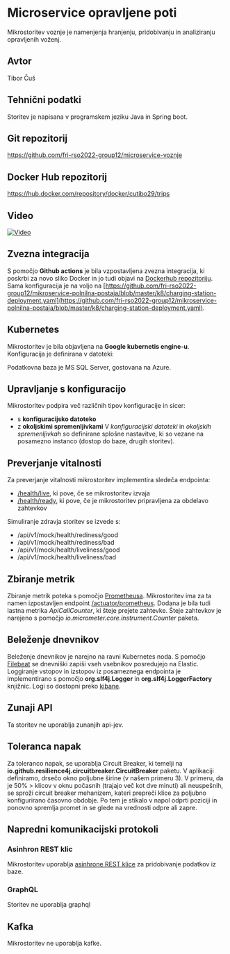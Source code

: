 # Microservice opravljene poti
Mikrostoritev voznje je namenjenja hranjenju, pridobivanju in analiziranju opravljenih voženj.

## Avtor
Tibor Čuš

## Tehnični podatki
Storitev je napisana v programskem jeziku Java in Spring boot.

## Git repozitorij
https://github.com/fri-rso2022-group12/microservice-voznje

## Docker Hub repozitorij
https://hub.docker.com/repository/docker/cutibo29/trips

## Video
[![Video](https://img.youtube.com/vi/5gyGwfJ5eiQ/0.jpg)](https://www.youtube.com/watch?v=5gyGwfJ5eiQ)


## Zvezna integracija

S pomočjo **Github actions** je bila vzpostavljena zvezna integracija, ki poskrbi za novo sliko Docker in jo tudi objavi na [Dockerhub repozitoriju](https://hub.docker.com/repository/docker/cutibo29/trips). Sama konfiguracija je na voljo na [https://github.com/fri-rso2022-group12/mikroservice-polnilna-postaja/blob/master/k8/charging-station-deployment.yaml](https://github.com/fri-rso2022-group12/mikroservice-polnilna-postaja/blob/master/k8/charging-station-deployment.yaml).

## Kubernetes

Mikrostoritev je bila objavljena na **Google kubernetis engine-u**. Konfiguracija je definirana v datoteki:

Podatkovna baza je MS SQL Server, gostovana na Azure.

## Upravljanje s konfiguracijo

Mikrostoritev podpira več različnih tipov konfiguracije in sicer:

- s **konfiguracijsko datoteko** 
- z **okoljskimi spremenljivkami**
V *konfiguracijski datoteki* in *okoljskih spremenljivkah* so definirane splošne nastavitve, ki so vezane na posamezno instanco (dostop do baze, drugih storitev).


## Preverjanje vitalnosti

Za preverjanje vitalnosti mikrostoritev implementira sledeča endpointa:

- [/health/live](http://34.72.77.27:8080/actuator/health/liveness), ki pove, če se mikrostoritev izvaja
- [/health/ready](http://34.72.77.27:8080/actuator/health/readiness), ki pove, če je mikrostoritev pripravljena za obdelavo zahtevkov

Simuliranje zdravja storitev se izvede s:
 - /api/v1/mock/health/rediness/good
 - /api/v1/mock/health/rediness/bad
 - /api/v1/mock/health/liveliness/good
 - /api/v1/mock/health/liveliness/bad

## Zbiranje metrik

Zbiranje metrik poteka s pomočjo [Prometheusa](http://35.224.249.132:9090/). Mikrostoritev ima za ta namen izpostavljen endpoint [/actuator/prometheus](http://34.72.77.27:8080/actuator/prometheus). Dodana je bila tudi lastna metrika *ApiCallCounter*, ki šteje prejete zahtevke. Šteje zahtevkov je narejeno s pomočjo *io.micrometer.core.instrument.Counter* paketa.


## Beleženje dnevnikov

Beleženje dnevnikov je narejno na ravni Kubernetes noda. S pomočjo [Filebeat](https://www.elastic.co/beats/filebeat) se dnevniški zapiši vseh vsebnikov posredujejo na Elastic. Loggiranje vstopov in izstopov iz posameznega endpointa je implementirano s pomočjo **org.slf4j.Logger** in **org.slf4j.LoggerFactory** knjižnic. Logi so dostopni preko [kibane](http://34.28.150.187:5601/app/home#/).

## Zunaji API
Ta storitev ne uporablja zunanjih api-jev.

## Toleranca napak
Za toleranco napak, se uporablja Circuit Breaker, ki temelji na **io.github.resilience4j.circuitbreaker.CircuitBreaker** paketu. V aplikaciji definiramo, drsečo okno poljubne širine (v našem primeru 3). V primeru, da je 50% > klicov v oknu počasnih (trajajo več kot dve minuti) ali neuspešnih, se sproži circuit breaker mehanizem, kateri prepreči klice za poljubno konfigurirano časovno obdobje. Po tem je stikalo v napol odprti poziciji in ponovno spremlja promet in se glede na vrednosti odpre ali zapre.

## Napredni komunikacijski protokoli

### Asinhron REST klic

Mikrostoritev uporablja [asinhrone REST klice](https://github.com/fri-rso2022-group12/microservice-voznje/blob/master/src/main/java/com/rso/Trips/api/TripsAsync.java) za pridobivanje podatkov iz baze.   

### GraphQL
Storitev ne uporablja graphql

## Kafka
Mikrostoritev ne uporablja kafke. 
